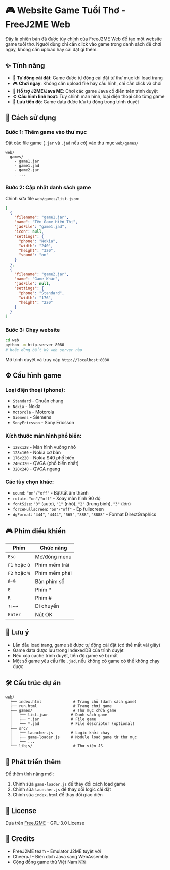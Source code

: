 # 🎮 Website Game Tuổi Thơ - FreeJ2ME Web

Đây là phiên bản đã được tùy chỉnh của FreeJ2ME Web để tạo một website game tuổi thơ. Người dùng chỉ cần click vào game trong danh sách để chơi ngay, không cần upload hay cài đặt gì thêm.

## ✨ Tính năng

- 🎯 **Tự động cài đặt**: Game được tự động cài đặt từ thư mục khi load trang
- 🎮 **Chơi ngay**: Không cần upload file hay cấu hình, chỉ cần click và chơi
- 📱 **Hỗ trợ J2ME/Java ME**: Chơi các game Java cổ điển trên trình duyệt
- ⚙️ **Cấu hình linh hoạt**: Tùy chỉnh màn hình, loại điện thoại cho từng game
- 💾 **Lưu tiến độ**: Game data được lưu tự động trong trình duyệt

## 🚀 Cách sử dụng

### Bước 1: Thêm game vào thư mục

Đặt các file game (`.jar` và `.jad` nếu có) vào thư mục `web/games/`

```
web/
  games/
    - game1.jar
    - game1.jad
    - game2.jar
    - ...
```

### Bước 2: Cập nhật danh sách game

Chỉnh sửa file `web/games/list.json`:

```json
[
  {
    "filename": "game1.jar",
    "name": "Tên Game Hiển Thị",
    "jadFile": "game1.jad",
    "icon": null,
    "settings": {
      "phone": "Nokia",
      "width": "240",
      "height": "320",
      "sound": "on"
    }
  },
  {
    "filename": "game2.jar",
    "name": "Game Khác",
    "jadFile": null,
    "settings": {
      "phone": "Standard",
      "width": "176",
      "height": "220"
    }
  }
]
```

### Bước 3: Chạy website

```bash
cd web
python -m http.server 8080
# hoặc dùng bất kỳ web server nào
```

Mở trình duyệt và truy cập `http://localhost:8080`

## ⚙️ Cấu hình game

### Loại điện thoại (phone):
- `Standard` - Chuẩn chung
- `Nokia` - Nokia
- `Motorola` - Motorola  
- `Siemens` - Siemens
- `SonyEricsson` - Sony Ericsson

### Kích thước màn hình phổ biến:
- `128x128` - Màn hình vuông nhỏ
- `128x160` - Nokia cơ bản
- `176x220` - Nokia S40 phổ biến
- `240x320` - QVGA (phổ biến nhất)
- `320x240` - QVGA ngang

### Các tùy chọn khác:
- `sound`: `"on"/"off"` - Bật/tắt âm thanh
- `rotate`: `"on"/"off"` - Xoay màn hình 90 độ
- `fontSize`: `"0"` (auto), `"1"` (nhỏ), `"2"` (trung bình), `"3"` (lớn)
- `forceFullscreen`: `"on"/"off"` - Ép fullscreen
- `dgFormat`: `"444"`, `"4444"`, `"565"`, `"888"`, `"8888"` - Format DirectGraphics

## 🎮 Phím điều khiển

| Phím | Chức năng |
|------|-----------|
| `Esc` | Mở/đóng menu |
| `F1` hoặc `Q` | Phím mềm trái |
| `F2` hoặc `W` | Phím mềm phải |
| `0-9` | Bàn phím số |
| `E` | Phím * |
| `R` | Phím # |
| `↑↓←→` | Di chuyển |
| `Enter` | Nút OK |

## 📝 Lưu ý

- Lần đầu load trang, game sẽ được tự động cài đặt (có thể mất vài giây)
- Game data được lưu trong IndexedDB của trình duyệt
- Nếu xóa cache trình duyệt, tiến độ game sẽ bị mất
- Một số game yêu cầu file `.jad`, nếu không có game có thể không chạy được

## 🛠️ Cấu trúc dự án

```
web/
  ├── index.html              # Trang chủ (danh sách game)
  ├── run.html                # Trang chơi game
  ├── games/                  # Thư mục chứa game
  │   ├── list.json          # Danh sách game
  │   ├── *.jar              # File game
  │   └── *.jad              # File descriptor (optional)
  ├── src/
  │   ├── launcher.js        # Logic khởi chạy
  │   ├── game-loader.js     # Module load game từ thư mục
  │   └── ...
  └── libjs/                  # Thư viện JS
```

## 🔧 Phát triển thêm

Để thêm tính năng mới:

1. Chỉnh sửa `game-loader.js` để thay đổi cách load game
2. Chỉnh sửa `launcher.js` để thay đổi logic cài đặt
3. Chỉnh sửa `index.html` để thay đổi giao diện

## 📄 License

Dựa trên [FreeJ2ME](https://github.com/hex007/freej2me) - GPL-3.0 License

## 🙏 Credits

- FreeJ2ME team - Emulator J2ME tuyệt vời
- CheerpJ - Biên dịch Java sang WebAssembly
- Cộng đồng game thủ Việt Nam 🇻🇳
